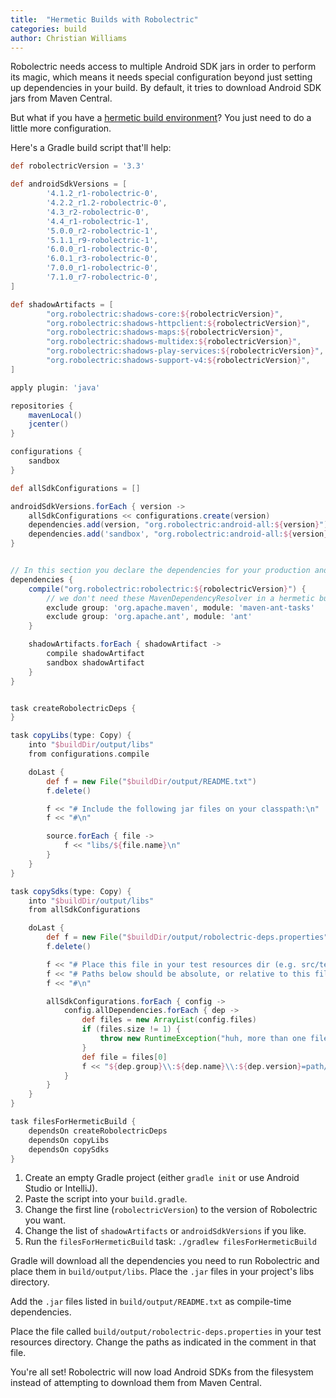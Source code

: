 ```yaml
---
title:  "Hermetic Builds with Robolectric"
categories: build
author: Christian Williams
---
```

Robolectric needs access to multiple Android SDK jars in order to perform its magic, which means it needs special configuration beyond just setting up dependencies in your build. By default, it tries to download Android SDK jars from Maven Central.

But what if you have a [hermetic build environment](http://blog.fahhem.com/2013/12/hermetic-build-systems/)? You just need to do a little more configuration.

Here's a Gradle build script that'll help:

```groovy
def robolectricVersion = '3.3'

def androidSdkVersions = [
        '4.1.2_r1-robolectric-0',
        '4.2.2_r1.2-robolectric-0',
        '4.3_r2-robolectric-0',
        '4.4_r1-robolectric-1',
        '5.0.0_r2-robolectric-1',
        '5.1.1_r9-robolectric-1',
        '6.0.0_r1-robolectric-0',
        '6.0.1_r3-robolectric-0',
        '7.0.0_r1-robolectric-0',
        '7.1.0_r7-robolectric-0',
]

def shadowArtifacts = [
        "org.robolectric:shadows-core:${robolectricVersion}",
        "org.robolectric:shadows-httpclient:${robolectricVersion}",
        "org.robolectric:shadows-maps:${robolectricVersion}",
        "org.robolectric:shadows-multidex:${robolectricVersion}",
        "org.robolectric:shadows-play-services:${robolectricVersion}",
        "org.robolectric:shadows-support-v4:${robolectricVersion}",
]

apply plugin: 'java'

repositories {
    mavenLocal()
    jcenter()
}

configurations {
    sandbox
}

def allSdkConfigurations = []

androidSdkVersions.forEach { version ->
    allSdkConfigurations << configurations.create(version)
    dependencies.add(version, "org.robolectric:android-all:${version}")
    dependencies.add('sandbox', "org.robolectric:android-all:${version}")
}


// In this section you declare the dependencies for your production and test code
dependencies {
    compile("org.robolectric:robolectric:${robolectricVersion}") {
        // we don't need these MavenDependencyResolver in a hermetic build
        exclude group: 'org.apache.maven', module: 'maven-ant-tasks'
        exclude group: 'org.apache.ant', module: 'ant'
    }

    shadowArtifacts.forEach { shadowArtifact ->
        compile shadowArtifact
        sandbox shadowArtifact
    }
}


task createRobolectricDeps {
}

task copyLibs(type: Copy) {
    into "$buildDir/output/libs"
    from configurations.compile

    doLast {
        def f = new File("$buildDir/output/README.txt")
        f.delete()

        f << "# Include the following jar files on your classpath:\n"
        f << "#\n"

        source.forEach { file ->
            f << "libs/${file.name}\n"
        }
    }
}

task copySdks(type: Copy) {
    into "$buildDir/output/libs"
    from allSdkConfigurations

    doLast {
        def f = new File("$buildDir/output/robolectric-deps.properties")
        f.delete()

        f << "# Place this file in your test resources dir (e.g. src/test/resources).\n"
        f << "# Paths below should be absolute, or relative to this file.\n"
        f << "#\n"

        allSdkConfigurations.forEach { config ->
            config.allDependencies.forEach { dep ->
                def files = new ArrayList(config.files)
                if (files.size != 1) {
                    throw new RuntimeException("huh, more than one file in ${dep}? ${files}")
                }
                def file = files[0]
                f << "${dep.group}\\:${dep.name}\\:${dep.version}=path/to/${file.name}\n"
            }
        }
    }
}

task filesForHermeticBuild {
    dependsOn createRobolectricDeps
    dependsOn copyLibs
    dependsOn copySdks
}
```

1. Create an empty Gradle project (either `gradle init` or use Android Studio or IntelliJ).
1. Paste the script into your `build.gradle`.
1. Change the first line (`robolectricVersion`) to the version of Robolectric you want.
1. Change the list of `shadowArtifacts` or `androidSdkVersions` if you like.
1. Run the `filesForHermeticBuild` task: `./gradlew filesForHermeticBuild`

Gradle will download all the dependencies you need to run Robolectric and place them in `build/output/libs`. Place the `.jar` files in your project's libs directory.

Add the `.jar` files listed in `build/output/README.txt` as compile-time dependencies.

Place the file called `build/output/robolectric-deps.properties` in your test resources directory. Change the paths as indicated in the comment in that file.

You're all set! Robolectric will now load Android SDKs from the filesystem instead of attempting to download them from Maven Central.
